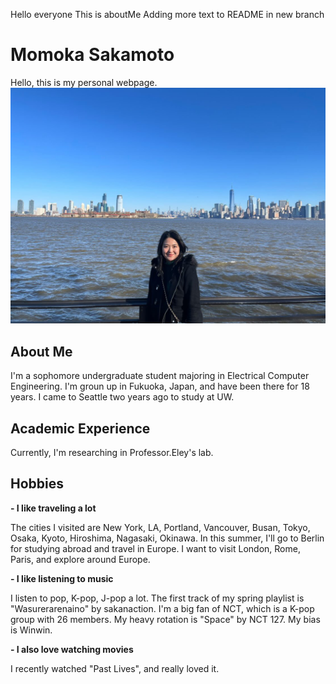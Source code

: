 Hello everyone
This is aboutMe
Adding more text to README in new branch
# Momoka Sakamoto
Hello, this is my personal webpage.
![Momoka headshot](photoInNY.jpg)

## About Me
I'm a sophomore undergraduate student majoring in Electrical Computer Engineering. I'm groun up in Fukuoka, Japan, and have been there for 18 years. I came to Seattle two years ago to study at UW. 

## Academic Experience
Currently, I'm researching in Professor.Eley's lab.

## Hobbies
**- I like traveling a lot** 

The cities I visited are New York, LA, Portland, Vancouver, Busan, Tokyo, Osaka, Kyoto, Hiroshima, Nagasaki, Okinawa. 
In this summer, I'll go to Berlin for studying abroad and travel in Europe. I want to visit London, Rome, Paris, and explore around Europe.

**- I like listening to music**

I listen to pop, K-pop, J-pop a lot. The first track of my spring playlist is "Wasurerarenaino" by sakanaction. 
I'm a big fan of NCT, which is a K-pop group with 26 members. 
My heavy rotation is "Space" by NCT 127. My bias is Winwin.

**- I also love watching movies**

I recently watched "Past Lives", and really loved it.